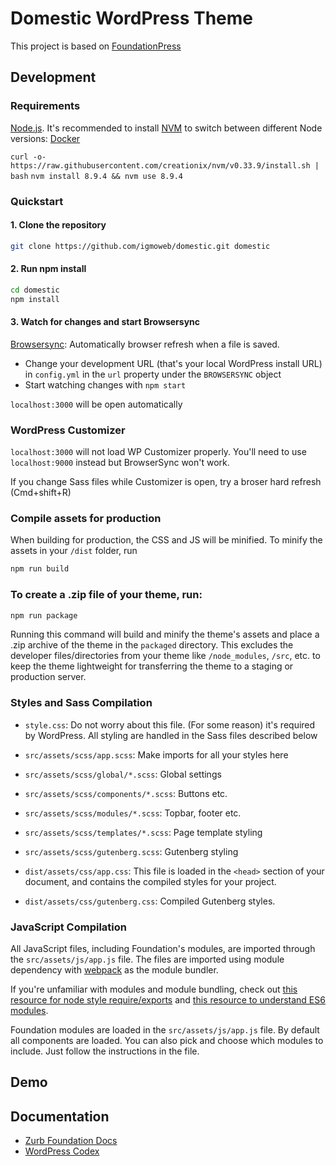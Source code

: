 # Domestic WordPress Theme

This project is  based on [FoundationPress](https://github.com/olefredrik/FoundationPress)

## Development

### Requirements

[Node.js](http://nodejs.org). It's recommended to install [NVM](https://github.com/creationix/nvm) to switch between different Node versions:
[Docker](https://docs.docker.com/install/)

`curl -o- https://raw.githubusercontent.com/creationix/nvm/v0.33.9/install.sh | bash`
`nvm install 8.9.4 && nvm use 8.9.4`

### Quickstart

#### 1. Clone the repository

```bash
git clone https://github.com/igmoweb/domestic.git domestic
```

#### 2. Run npm install

```bash
cd domestic
npm install
```

#### 3. Watch for changes and start Browsersync

[Browsersync](https://www.browsersync.io/): Automatically browser refresh when a file is saved.

- Change your development URL (that's your local WordPress install URL) in `config.yml` in the `url` property under the `BROWSERSYNC` object
- Start watching changes with `npm start`

`localhost:3000` will be open automatically

### WordPress Customizer

`localhost:3000` will not load WP Customizer properly. You'll need to use `localhost:9000` instead but BrowserSync won't work.

If you change Sass files while Customizer is open, try a broser hard refresh (Cmd+shift+R)

### Compile assets for production

When building for production, the CSS and JS will be minified. To minify the assets in your `/dist` folder, run

```bash
npm run build
```

### To create a .zip file of your theme, run:

```bash
npm run package
```

Running this command will build and minify the theme's assets and place a .zip archive of the theme in the `packaged` directory. This excludes the developer files/directories from your theme like `/node_modules`, `/src`, etc. to keep the theme lightweight for transferring the theme to a staging or production server.

### Styles and Sass Compilation

 * `style.css`: Do not worry about this file. (For some reason) it's required by WordPress. All styling are handled in the Sass files described below

 * `src/assets/scss/app.scss`: Make imports for all your styles here
 * `src/assets/scss/global/*.scss`: Global settings
 * `src/assets/scss/components/*.scss`: Buttons etc.
 * `src/assets/scss/modules/*.scss`: Topbar, footer etc.
 * `src/assets/scss/templates/*.scss`: Page template styling
 
 * `src/assets/scss/gutenberg.scss`: Gutenberg styling

 * `dist/assets/css/app.css`: This file is loaded in the `<head>` section of your document, and contains the compiled styles for your project.
 * `dist/assets/css/gutenberg.css`: Compiled Gutenberg styles.

### JavaScript Compilation

All JavaScript files, including Foundation's modules, are imported through the `src/assets/js/app.js` file. The files are imported using module dependency with [webpack](https://webpack.js.org/) as the module bundler.

If you're unfamiliar with modules and module bundling, check out [this resource for node style require/exports](http://openmymind.net/2012/2/3/Node-Require-and-Exports/) and [this resource to understand ES6 modules](http://exploringjs.com/es6/ch_modules.html).

Foundation modules are loaded in the `src/assets/js/app.js` file. By default all components are loaded. You can also pick and choose which modules to include. Just follow the instructions in the file.

## Demo

## Documentation

* [Zurb Foundation Docs](http://foundation.zurb.com/docs/)
* [WordPress Codex](http://codex.wordpress.org/)